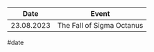 | Date       | Event                     |
| ---------- | ------------------------- |
| 23.08.2023 | The Fall of Sigma Octanus |


#date 